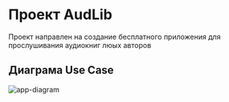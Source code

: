 # Проект AudLib
Проект направлен на создание бесплатного приложения для прослушивания аудиокниг люых авторов 
## Диаграма Use Case
![app-diagram](https://github.com/user-attachments/assets/a3b82df9-87bb-461d-9788-94dc5980c6c0)
